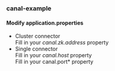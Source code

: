 ### canal-example
#### Modify application.properties
- Cluster connector  
Fill in your *canal.zk.address* property  
- Single connector  
Fill in your *canal.host* property  
Fill in your canal.port* property  
